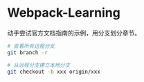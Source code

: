 # Webpack-Learning

动手尝试官方文档指南的示例，用分支划分章节。

```bash
# 查看所有远程分支
git branch -r

# 从远程分支建立本地分支
git checkout -b xxx origin/xxx
```